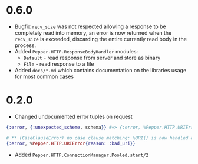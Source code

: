 # 0.6.0

* Bugfix `recv_size` was not respected allowing a response to be completely read into memory, an error is now returned when the `recv_size` is exceeded, discarding the entire currently read body in the process.
* Added `Pepper.HTTP.ResponseBodyHandler` modules:
  * `Default` - read response from server and store as binary
  * `File` - read response to a file
* Added `docs/*.md` which contains documentation on the libraries usage for most common cases

# 0.2.0

* Changed undocumented error tuples on request

```elixir
{:error, {:unexpected_scheme, schema}} #=> {:error, %Pepper.HTTP.URIError{reason: :unexpected_scheme}}

# ** (CaseClauseError) no case clause matching: %URI{} is now handled as
{:error, %Pepper.HTTP.URIError{reason: :bad_uri}}
```

* Added `Pepper.HTTP.ConnectionManager.Pooled.start/2`
